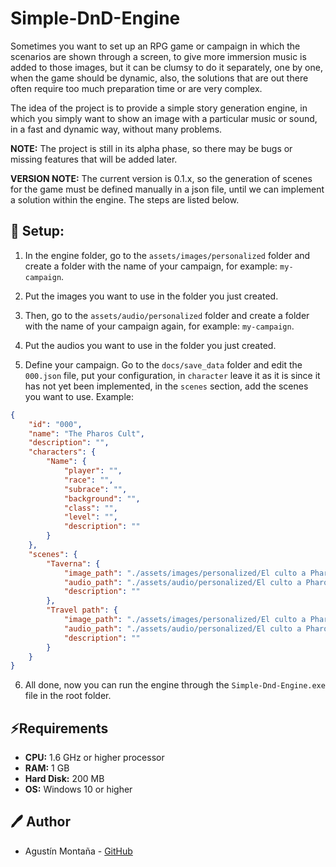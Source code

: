 # Simple-DnD-Engine

Sometimes you want to set up an RPG game or campaign in which the scenarios are shown through a screen, to give more immersion music is added to those images, but it can be clumsy to do it separately, one by one, when the game should be dynamic, also, the solutions that are out there often require too much preparation time or are very complex.

The idea of the project is to provide a simple story generation engine, in which you simply want to show an image with a particular music or sound, in a fast and dynamic way, without many problems.

**NOTE:** The project is still in its alpha phase, so there may be bugs or missing features that will be added later.

**VERSION NOTE:** The current version is 0.1.x, so the generation of scenes for the game must be defined manually in a json file, until we can implement a solution within the engine. The steps are listed below.

## 🔧 Setup:

1. In the engine folder, go to the `assets/images/personalized` folder and create a folder with the name of your campaign, for example: `my-campaign`.

2. Put the images you want to use in the folder you just created.

3. Then, go to the `assets/audio/personalized` folder and create a folder with the name of your campaign again, for example: `my-campaign`.

4. Put the audios you want to use in the folder you just created.

5. Define your campaign. Go to the `docs/save_data` folder and edit the `000.json` file, put your configuration, in `character` leave it as it is since it has not yet been implemented, in the `scenes` section, add the scenes you want to use. Example:

```json
{
    "id": "000",
    "name": "The Pharos Cult",
    "description": "",
    "characters": {
        "Name": {
            "player": "",
            "race": "",
            "subrace": "",
            "background": "",
            "class": "",
            "level": "",
            "description": ""
        }
    },
    "scenes": {
        "Taverna": {
            "image_path": "./assets/images/personalized/El culto a Pharos/scenes/tavern.webp",
            "audio_path": "./assets/audio/personalized/El culto a Pharos/Tavern.mp3",
            "description": ""
        },
        "Travel path": {
            "image_path": "./assets/images/personalized/El culto a Pharos/scenes/travel_path.webp",
            "audio_path": "./assets/audio/personalized/El culto a Pharos/travel_path.mp3",
            "description": ""
        }
    }
}
```

6. All done, now you can run the engine through the `Simple-Dnd-Engine.exe` file in the root folder.

## ⚡Requirements

- **CPU:** 1.6 GHz or higher processor
- **RAM:** 1 GB 
- **Hard Disk:** 200 MB
- **OS:** Windows 10 or higher

## 🖊️ Author

- Agustín Montaña - [GitHub](https://github.com/Agustinm28)